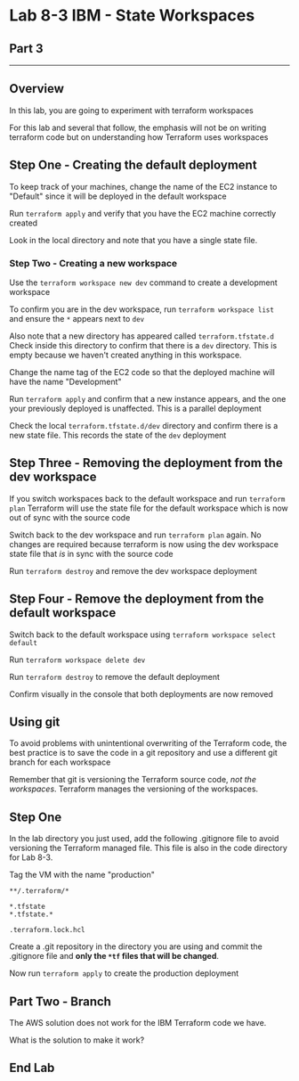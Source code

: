 # Lab 8-3 IBM  - State Workspaces

## Part 3

---


## Overview

In this lab, you are going to experiment with terraform workspaces

For this lab and several that follow, the emphasis will not be on writing terraform code but on understanding how Terraform uses workspaces

## Step One - Creating the default deployment

To keep track of your machines, change the name of the EC2 instance to "Default" since it will be deployed in the default workspace


Run `terraform apply` and verify that you have the EC2 machine correctly created

Look in the local directory and note that you have a single state file.

### Step Two - Creating a new workspace

Use the `terraform workspace new dev` command to create a development workspace

To confirm you are in the dev workspace, run `terraform workspace list` and ensure the `*` appears next to `dev`

Also note that a new directory has appeared called `terraform.tfstate.d` Check inside this directory to confirm that there is a `dev` directory. This is empty because we haven't created anything in this workspace.

Change the name tag of the EC2 code so that the deployed machine will have the name "Development"

Run `terraform apply` and confirm that a new instance appears, and the one your previously deployed is unaffected. This is a parallel deployment

Check the local `terraform.tfstate.d/dev` directory and confirm there is a new state file. This records the state of the `dev` deployment

## Step Three - Removing the deployment from the dev workspace

If you switch workspaces back to the default workspace and run `terraform plan` Terraform will use the state file for the default workspace which is now out of sync with the source code

Switch back to the dev workspace and run `terraform plan` again. No changes are required because terraform is now using the dev workspace state file that _is_ in sync with the source code

Run `terraform destroy` and remove the dev workspace deployment

## Step Four - Remove the deployment from the default workspace

Switch back to the default workspace using `terraform workspace select default`

Run `terraform workspace delete dev`

Run `terraform destroy` to remove the default deployment


Confirm visually in the console that both deployments are now removed


## Using git

To avoid problems with unintentional overwriting of the Terraform code, the best practice is to save the code in a git repository and use a different git branch for each workspace

Remember that git is versioning the Terraform source code, _not the workspaces_. Terraform manages the versioning of the workspaces.

## Step One

In the lab directory you just used, add the following .gitignore file to avoid versioning the Terraform managed file. This file is also in the code directory for Lab 8-3.

Tag the VM with the name "production"

```gitignore
**/.terraform/*

*.tfstate
*.tfstate.*

.terraform.lock.hcl

```

Create a .git repository in the directory you are using and commit the .gitignore file and **only the `*tf` files that will be changed**.

Now run `terraform apply` to create the production deployment

## Part Two - Branch

The AWS solution does not work for the IBM Terraform code we have.

What is the solution to make it work?

## End Lab